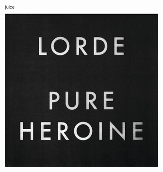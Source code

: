 juice

![alt text](https://raw.githubusercontent.com/xl-spec/Music_Blog/main/src/data/album_arts/lorde_white-teeth-teens.jpg)